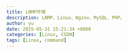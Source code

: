 ```yaml
---
title: LNMP环境
description: LNMP，Linux、Nginx、MySQL、PHP。
author: yu
date: 2025-05-31 15:21:34 +0800
categories: [Linux, CSDN]
tags: [Linux, command]
---
```



<script>
    window.location.href = "https://blog.csdn.net/jiuyux/category_12629020.html";
</script>


